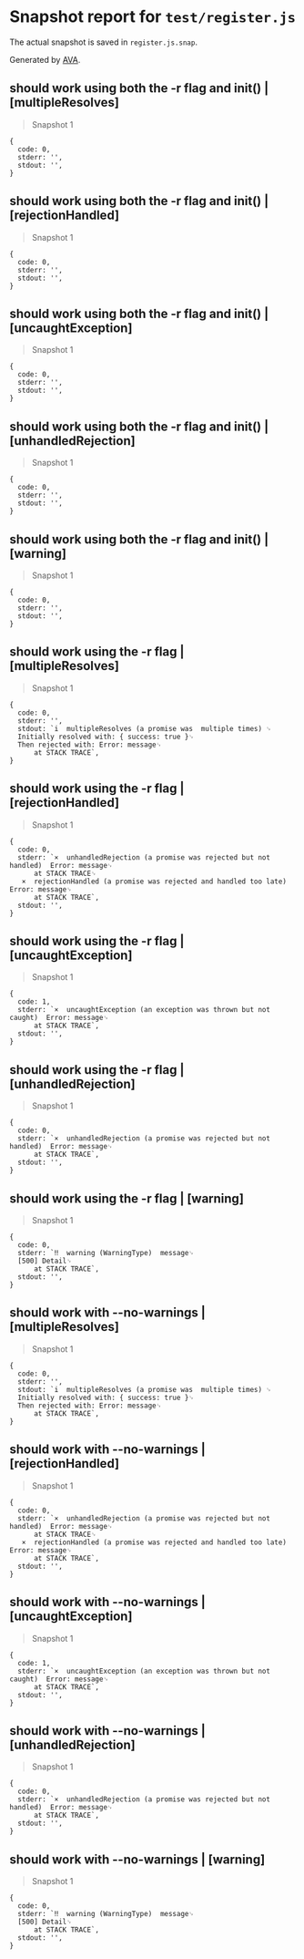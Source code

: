 # Snapshot report for `test/register.js`

The actual snapshot is saved in `register.js.snap`.

Generated by [AVA](https://ava.li).

## should work using both the -r flag and init() | [multipleResolves]

> Snapshot 1

    {
      code: 0,
      stderr: '',
      stdout: '',
    }

## should work using both the -r flag and init() | [rejectionHandled]

> Snapshot 1

    {
      code: 0,
      stderr: '',
      stdout: '',
    }

## should work using both the -r flag and init() | [uncaughtException]

> Snapshot 1

    {
      code: 0,
      stderr: '',
      stdout: '',
    }

## should work using both the -r flag and init() | [unhandledRejection]

> Snapshot 1

    {
      code: 0,
      stderr: '',
      stdout: '',
    }

## should work using both the -r flag and init() | [warning]

> Snapshot 1

    {
      code: 0,
      stderr: '',
      stdout: '',
    }

## should work using the -r flag | [multipleResolves]

> Snapshot 1

    {
      code: 0,
      stderr: '',
      stdout: `i  multipleResolves (a promise was  multiple times) ␊
      Initially resolved with: { success: true }␊
      Then rejected with: Error: message␊
          at STACK TRACE`,
    }

## should work using the -r flag | [rejectionHandled]

> Snapshot 1

    {
      code: 0,
      stderr: `×  unhandledRejection (a promise was rejected but not handled)  Error: message␊
          at STACK TRACE␊
       ×  rejectionHandled (a promise was rejected and handled too late)  Error: message␊
          at STACK TRACE`,
      stdout: '',
    }

## should work using the -r flag | [uncaughtException]

> Snapshot 1

    {
      code: 1,
      stderr: `×  uncaughtException (an exception was thrown but not caught)  Error: message␊
          at STACK TRACE`,
      stdout: '',
    }

## should work using the -r flag | [unhandledRejection]

> Snapshot 1

    {
      code: 0,
      stderr: `×  unhandledRejection (a promise was rejected but not handled)  Error: message␊
          at STACK TRACE`,
      stdout: '',
    }

## should work using the -r flag | [warning]

> Snapshot 1

    {
      code: 0,
      stderr: `‼  warning (WarningType)  message␊
      [500] Detail␊
          at STACK TRACE`,
      stdout: '',
    }

## should work with --no-warnings | [multipleResolves]

> Snapshot 1

    {
      code: 0,
      stderr: '',
      stdout: `i  multipleResolves (a promise was  multiple times) ␊
      Initially resolved with: { success: true }␊
      Then rejected with: Error: message␊
          at STACK TRACE`,
    }

## should work with --no-warnings | [rejectionHandled]

> Snapshot 1

    {
      code: 0,
      stderr: `×  unhandledRejection (a promise was rejected but not handled)  Error: message␊
          at STACK TRACE␊
       ×  rejectionHandled (a promise was rejected and handled too late)  Error: message␊
          at STACK TRACE`,
      stdout: '',
    }

## should work with --no-warnings | [uncaughtException]

> Snapshot 1

    {
      code: 1,
      stderr: `×  uncaughtException (an exception was thrown but not caught)  Error: message␊
          at STACK TRACE`,
      stdout: '',
    }

## should work with --no-warnings | [unhandledRejection]

> Snapshot 1

    {
      code: 0,
      stderr: `×  unhandledRejection (a promise was rejected but not handled)  Error: message␊
          at STACK TRACE`,
      stdout: '',
    }

## should work with --no-warnings | [warning]

> Snapshot 1

    {
      code: 0,
      stderr: `‼  warning (WarningType)  message␊
      [500] Detail␊
          at STACK TRACE`,
      stdout: '',
    }
